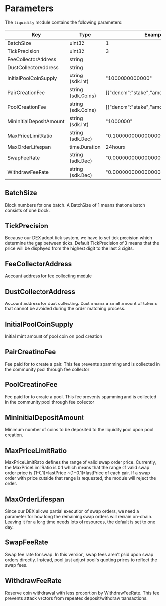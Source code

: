 <!-- order: 7 -->

# Parameters

The `liquidity` module contains the following parameters:

| Key                     | Type                | Example                                                           |
|-------------------------| ------------------- | ----------------------------------------------------------------- |
| BatchSize               | uint32              | 1
| TickPrecision           | uint32              | 3
| FeeCollectorAddress     | string              |
| DustCollectorAddress    | string              |
| InitialPoolCoinSupply   | string (sdk.Int)    | "1000000000000"
| PairCreationFee         | string (sdk.Coins)  | [{"denom":"stake","amount":"1000000"}]
| PoolCreationFee         | string (sdk.Coins)  | [{"denom":"stake","amount":"1000000"}]
| MinInitialDepositAmount | string (sdk.Int)    | "1000000"
| MaxPriceLimitRatio      | string (sdk.Dec)    | "0.100000000000000000"
| MaxOrderLifespan        | time.Duration       | 24hours
| SwapFeeRate             | string (sdk.Dec)    | "0.000000000000000000"
| WithdrawFeeRate         | string (sdk.Dec)    | "0.000000000000000000"

## BatchSize

Block numbers for one batch. A BatchSize of 1 means that one batch consists of one block.

## TickPrecision

Because our DEX adopt tick system, we have to set tick precision which determine the gap between ticks. Default TickPrecision of 3 means that the price will be displayed from the highest digit to the last 3 digits.

## FeeCollectorAddress

Account address for fee collecting module

## DustCollectorAddress

Account address for dust collecting. Dust means a small amount of tokens that cannot be avoided during the order matching process.

## InitialPoolCoinSupply

Initial mint amount of pool coin on pool creation

## PairCreatinoFee

Fee paid for to create a pair. This fee prevents spamming and is collected in the community pool through fee collector

## PoolCreatinoFee

Fee paid for to create a pool. This fee prevents spamming and is collected in the community pool through fee collector

## MinInitialDepositAmount

Minimum number of coins to be deposited to the liquidity pool upon pool creation.

## MaxPriceLimitRatio

MaxPriceLimitRatio defines the range of valid swap order price. Currently, the MaxPriceLimitRatio is 0.1 which means that the range of valid swap order price is (1-0.1)*lastPrice ~(1+0.1)*lastPrice of each pair. If a swap order with price outside that range is requested, the module will reject the order.

## MaxOrderLifespan

Since our DEX allows partial execution of swap orders, we need a parameter for how long the remaining swap orders will remain on-chain. Leaving it for a long time needs lots of resources, the default is set to one day.

## SwapFeeRate 

Swap fee rate for swap. In this version, swap fees aren’t paid upon swap orders directly. Instead, pool just adjust pool's quoting prices to reflect the swap fees.

## WithdrawFeeRate  

Reserve coin withdrawal with less proportion by WithdrawFeeRate. This fee prevents attack vectors from repeated deposit/withdraw transactions.
